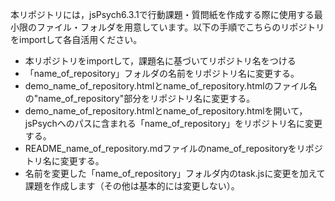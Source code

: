 本リポジトリには，jsPsych6.3.1で行動課題・質問紙を作成する際に使用する最小限のファイル・フォルダを用意しています。以下の手順でこちらのリポジトリをimportして各自活用ください。

- 本リポジトリをimportして，課題名に基づいてリポジトリ名をつける
- 「name_of_repository」フォルダの名前をリポジトリ名に変更する。
- demo_name_of_repository.htmlとname_of_repository.htmlのファイル名の"name_of_repository"部分をリポジトリ名に変更する。
- demo_name_of_repository.htmlとname_of_repository.htmlを開いて，jsPsychへのパスに含まれる「name_of_repository」をリポジトリ名に変更する。
- README_name_of_repository.mdファイルのname_of_repositoryをリポジトリ名に変更する。
- 名前を変更した「name_of_repository」フォルダ内のtask.jsに変更を加えて課題を作成します（その他は基本的には変更しない）。